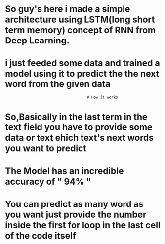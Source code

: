 # So guy's here i made a simple architecture using LSTM(long short term memory) concept of RNN from Deep Learning.
# i just feeded some data and trained a model using it to predict the the next word from the given data 

                                         # How it works
 # So,Basically in the last term in the text field you have to provide some data or text ehich text's next words you want to predict
 # The Model has an incredible accuracy of " 94% " 
 # You can predict as many word as you want just provide the number inside the first for loop in the last cell of the code itself
